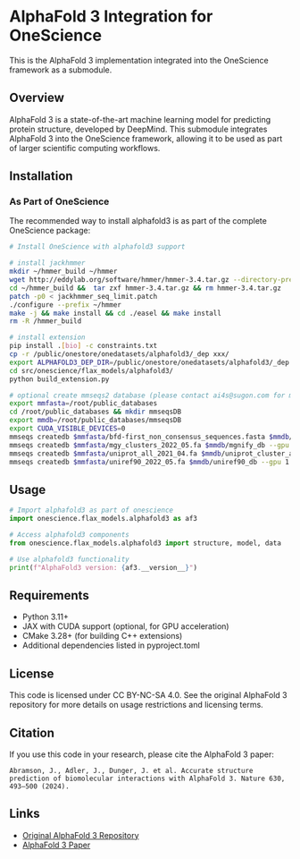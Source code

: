# AlphaFold 3 Integration for OneScience

This is the AlphaFold 3 implementation integrated into the OneScience framework as a submodule.

## Overview

AlphaFold 3 is a state-of-the-art machine learning model for predicting protein structure, developed by DeepMind. This submodule integrates AlphaFold 3 into the OneScience framework, allowing it to be used as part of larger scientific computing workflows.

## Installation

### As Part of OneScience

The recommended way to install alphafold3 is as part of the complete OneScience package:

```bash
# Install OneScience with alphafold3 support

# install jackhmmer
mkdir ~/hmmer_build ~/hmmer
wget http://eddylab.org/software/hmmer/hmmer-3.4.tar.gz --directory-prefix ~/hmmer_build
cd ~/hmmer_build &&  tar zxf hmmer-3.4.tar.gz && rm hmmer-3.4.tar.gz
patch -p0 < jackhmmer_seq_limit.patch
./configure --prefix ~/hmmer
make -j && make install && cd ./easel && make install
rm -R /hmmer_build

# install extension
pip install .[bio] -c constraints.txt
cp -r /public/onestore/onedatasets/alphafold3/_dep xxx/
export ALPHAFOLD3_DEP_DIR=/public/onestore/onedatasets/alphafold3/_dep
cd src/onescience/flax_models/alphafold3/
python build_extension.py

# optional create mmseqs2 database (please contact ai4s@sugon.com for mmseqs2 program)
export mmfasta=/root/public_databases
cd /root/public_databases && mkdir mmseqsDB
export mmdb=/root/public_databases/mmseqsDB
export CUDA_VISIBLE_DEVICES=0
mmseqs createdb $mmfasta/bfd-first_non_consensus_sequences.fasta $mmdb/small_bfd_db --gpu 1 --threads 32 --createdb-mode 2
mmseqs createdb $mmfasta/mgy_clusters_2022_05.fa $mmdb/mgnify_db --gpu 1 --threads 32 --createdb-mode 2
mmseqs createdb $mmfasta/uniprot_all_2021_04.fa $mmdb/uniprot_cluster_annot_db --gpu 1 --threads 32 --createdb-mode 2
mmseqs createdb $mmfasta/uniref90_2022_05.fa $mmdb/uniref90_db --gpu 1 --threads 32 --createdb-mode 2
```

## Usage

```python
# Import alphafold3 as part of onescience
import onescience.flax_models.alphafold3 as af3

# Access alphafold3 components
from onescience.flax_models.alphafold3 import structure, model, data

# Use alphafold3 functionality
print(f"AlphaFold3 version: {af3.__version__}")
```

## Requirements

- Python 3.11+
- JAX with CUDA support (optional, for GPU acceleration)
- CMake 3.28+ (for building C++ extensions)
- Additional dependencies listed in pyproject.toml

## License

This code is licensed under CC BY-NC-SA 4.0. See the original AlphaFold 3 repository for more details on usage restrictions and licensing terms.

## Citation

If you use this code in your research, please cite the AlphaFold 3 paper:

```
Abramson, J., Adler, J., Dunger, J. et al. Accurate structure prediction of biomolecular interactions with AlphaFold 3. Nature 630, 493–500 (2024).
```

## Links

- [Original AlphaFold 3 Repository](https://github.com/google-deepmind/alphafold3)
- [AlphaFold 3 Paper](https://www.nature.com/articles/s41586-024-07487-w) 